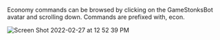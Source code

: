 Economy commands can be browsed by clicking on the GameStonksBot avatar and scrolling down. Commands are prefixed with, econ.

![Screen Shot 2022-02-27 at 12 52 39 PM](https://user-images.githubusercontent.com/85772166/155899467-5bd8d3ce-72f7-435f-9b64-4c998bf00204.png)
